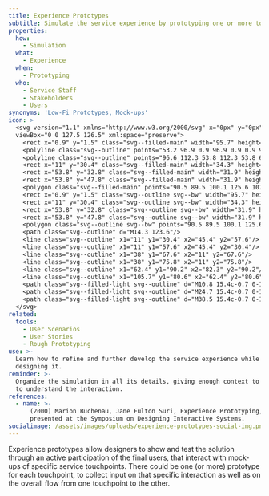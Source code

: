 ```yaml
---
title: Experience Prototypes
subtitle: Simulate the service experience by prototyping one or more touchpoints.
properties:
  how:
    - Simulation
  what:
    - Experience
  when:
    - Prototyping
  who:
    - Service Staff
    - Stakeholders
    - Users
synonyms: 'Low-Fi Prototypes, Mock-ups'
icon: >
  <svg version="1.1" xmlns="http://www.w3.org/2000/svg" x="0px" y="0px"
  viewBox="0 0 127.5 126.5" xml:space="preserve">
    <rect x="0.9" y="1.5" class="svg--filled-main" width="95.7" height="19.5"/>
    <polyline class="svg--outline" points="53.2 96.9 0.9 96.9 0.9 0.9 96.9 0.9 96.9 65.6 "/>
    <polyline class="svg--outline" points="96.6 112.3 53.8 112.3 53.8 66.6 117.5 66.6 117.5 96.8 "/>
    <rect x="11" y="30.4" class="svg--filled-main" width="34.3" height="27.2"/>
    <rect x="53.8" y="32.8" class="svg--filled-main" width="31.9" height="7.5"/>
    <rect x="53.8" y="47.8" class="svg--filled-main" width="31.9" height="7.5"/>
    <polygon class="svg--filled-main" points="90.5 89.5 100.1 125.6 107.3 114.4 117.4 124.6 125.5 116.4 115.4 106.3 126.6 99.2 "/>
    <rect x="0.9" y="1.5" class="svg--outline svg--bw" width="95.7" height="19.5"/>
    <rect x="11" y="30.4" class="svg--outline svg--bw" width="34.3" height="27.2"/>
    <rect x="53.8" y="32.8" class="svg--outline svg--bw" width="31.9" height="7.5"/>
    <rect x="53.8" y="47.8" class="svg--outline svg--bw" width="31.9" height="7.5"/>
    <polygon class="svg--outline svg--bw" points="90.5 89.5 100.1 125.6 107.3 114.4 117.4 124.6 125.5 116.4 115.4 106.3 126.6 99.2 "/>
    <path class="svg--outline" d="M14.3 123.6"/>
    <line class="svg--outline" x1="11" y1="30.4" x2="45.4" y2="57.6"/>
    <line class="svg--outline" x1="11" y1="57.6" x2="45.4" y2="30.4"/>
    <line class="svg--outline" x1="38" y1="67.6" x2="11" y2="67.6"/>
    <line class="svg--outline" x1="38" y1="75.8" x2="11" y2="75.8"/>
    <line class="svg--outline" x1="62.4" y1="90.2" x2="82.3" y2="90.2"/>
    <line class="svg--outline" x1="105.7" y1="80.6" x2="62.4" y2="80.6"/>
    <path class="svg--filled-light svg--outline" d="M10.8 15.4c-0.7 0-1.3-0.3-1.8-0.8 -0.1-0.1-0.2-0.2-0.3-0.4 -0.1-0.1-0.2-0.3-0.2-0.4 -0.1-0.2-0.1-0.3-0.2-0.5 0-0.2-0.1-0.3-0.1-0.5 0-0.7 0.3-1.3 0.8-1.8 0.7-0.7 1.8-0.9 2.8-0.6 0.3 0.1 0.6 0.3 0.8 0.6 0.5 0.5 0.7 1.1 0.7 1.8 0 0.2 0 0.3-0.1 0.5 0 0.2-0.1 0.3-0.1 0.5 -0.1 0.2-0.2 0.3-0.3 0.4 -0.1 0.2-0.2 0.3-0.3 0.4 -0.2 0.3-0.5 0.4-0.8 0.6C11.5 15.3 11.2 15.4 10.8 15.4z"/>
    <path class="svg--filled-light svg--outline" d="M24.7 15.4c-0.7 0-1.3-0.3-1.8-0.8 -0.1-0.1-0.2-0.2-0.3-0.4 -0.1-0.1-0.2-0.3-0.2-0.4 -0.1-0.2-0.1-0.3-0.2-0.5 0-0.2-0.1-0.3-0.1-0.5 0-0.7 0.3-1.3 0.8-1.8 0.7-0.7 1.8-0.9 2.8-0.6 0.3 0.1 0.6 0.3 0.8 0.6 0.5 0.5 0.7 1.1 0.7 1.8 0 0.2 0 0.3-0.1 0.5 0 0.2-0.1 0.3-0.1 0.5 -0.1 0.2-0.2 0.3-0.3 0.4 -0.1 0.2-0.2 0.3-0.3 0.4 -0.2 0.3-0.5 0.4-0.8 0.6C25.3 15.3 25 15.4 24.7 15.4z"/>
    <path class="svg--filled-light svg--outline" d="M38.5 15.4c-0.7 0-1.3-0.3-1.8-0.8 -0.1-0.1-0.2-0.2-0.3-0.4 -0.1-0.1-0.2-0.3-0.2-0.4 -0.1-0.2-0.1-0.3-0.2-0.5 0-0.2-0.1-0.3-0.1-0.5 0-0.7 0.3-1.3 0.8-1.8 0.7-0.7 1.8-0.9 2.8-0.6 0.3 0.1 0.6 0.3 0.8 0.6 0.5 0.5 0.7 1.1 0.7 1.8 0 0.2 0 0.3-0.1 0.5 0 0.2-0.1 0.3-0.1 0.5 -0.1 0.2-0.2 0.3-0.3 0.4 -0.1 0.2-0.2 0.3-0.3 0.4 -0.2 0.3-0.5 0.4-0.8 0.6C39.1 15.3 38.8 15.4 38.5 15.4z"/>
  </svg>
related:
  tools:
    - User Scenarios
    - User Stories
    - Rough Prototyping
use: >-
  Learn how to refine and further develop the service experience while still
  designing it.
reminder: >-
  Organize the simulation in all its details, giving enough context to the user
  to understand the interaction.
references:
  - name: >-
      (2000) Marion Buchenau, Jane Fulton Suri, Experience Prototyping, paper
      presented at the Symposium on Designing Interactive Systems.
socialimage: /assets/images/uploads/experience-prototypes-social-img.png
---
```

Experience prototypes allow designers to show and test the solution through an active participation of the final users, that interact with mock-ups of specific service touchpoints. There could be one (or more) prototype for each touchpoint, to collect input on that specific interaction as well as on the overall flow from one touchpoint to the other.
